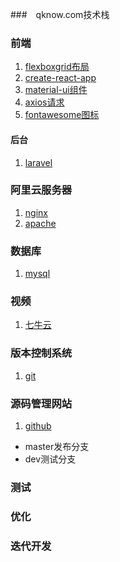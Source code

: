 ###　qknow.com技术栈


### 前端
1. [flexboxgrid布局](https://github.com/kristoferjoseph/flexboxgrid)
2. [create-react-app](https://github.com/facebookincubator/create-react-app)
3. [material-ui组件](https://github.com/callemall/material-ui)  
4. [axios请求](https://github.com/mzabriskie/axios)
5. [fontawesome图标](http://fontawesome.io/)

#### 后台
1. [laravel](https://laravel.com/)



### 阿里云服务器
1. [nginx](http://nginx.org/)
2. [apache](http://www.apache.org/)



### 数据库
1. [mysql](https://www.mysql.com/)

### 视频
1. [七牛云](http://www.qiniu.com/)

### 版本控制系统
1. [git](https://git-scm.com/)


### 源码管理网站
1. [github](https://github.com/)
  * master发布分支
  * dev测试分支


### 测试
### 优化
### 迭代开发
